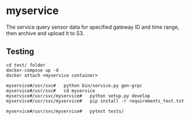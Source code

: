 # myservice

The service query sensor data for specified gateway ID and time range, then archive and upload it to S3.


## Testing
```
cd test/ folder
docker-compose up -d
docker attach <myservice container>

myservice#/usr/svc#   python bin/service.py gen-grpc
myservice#/usr/svc#   cd myservice
myservice#/usr/svc/myservice#   python setup.py develop
myservice#/usr/svc/myservice#   pip install -r requirements_test.txt

myservice#/usr/svc/myservice#   pytest tests/
```